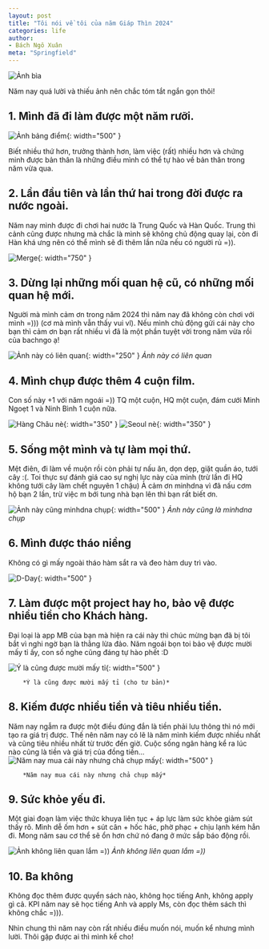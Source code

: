 ```yaml
---
layout: post
title: "Tôi nói về tôi của năm Giáp Thìn 2024"
categories: life
author:
- Bách Ngô Xuân
meta: "Springfield"
---
```

![Ảnh bìa](/assets/imageFor2025/anhbia.jpg)

Năm nay quá lười và thiếu ảnh nên chắc tóm tắt ngắn gọn thôi!

## 1. Mình đã đi làm được một năm rưỡi.

![Ảnh bảng điểm](/assets/imageFor2025/giaykhen.jpg){: width="500" }

Biết nhiều thứ hơn, trưởng thành hơn, làm việc (rất) nhiều hơn và chứng minh được bản thân là những điều mình có thể tự hào về bản thân trong năm vừa qua.


## 2. Lần đầu tiên và lần thứ hai trong đời được ra nước ngoài.
Năm nay mình được đi chơi hai nước là Trung Quốc và Hàn Quốc. Trung thì cảnh cũng được nhưng mà chắc là mình sẽ không chủ động quay lại, còn đi Hàn khá ưng nên có thể mình sẽ đi thêm lần nữa nếu có người rủ =)).

![Merge](/assets/imageFor2025/merge.jpg){: width="750" }


## 3. Dừng lại những mối quan hệ cũ, có những mối quan hệ mới.

Người mà mình cảm ơn trong năm 2024 thì năm nay đã không còn chơi với mình =))) (cơ mà mình vẫn thấy vui vl). Nếu mình chủ động gửi cái này cho bạn thì cảm ơn bạn rất nhiều vì đã là một phần tuyệt vời trong năm vừa rồi của bachngo ạ!

![Ảnh này có liên quan](/assets/imageFor2025/mqh.jpg){: width="250" }
            *Ảnh này có liên quan*

## 4. Mình chụp được thêm 4 cuộn film.
Con số này +1 với năm ngoái =)) TQ một cuộn, HQ một cuộn, đám cưới Minh Ngoẹt 1 và Ninh Bình 1 cuộn nữa.

![Hàng Châu nè](/assets/imageFor2025/tq.jpg){: width="350" }
![Seoul nè](/assets/imageFor2025/hq.jpg){: width="350" }

## 5. Sống một mình và tự làm mọi thứ.
Mệt điên, đi làm về muộn rồi còn phải tự nấu ăn, dọn dẹp, giặt quần áo, tưới cây :(. Toi thực sự đánh giá cao sự nghị lực này của mình (trừ lần đi HQ không tưới cây làm chết nguyên 1 chậu)
À cảm ơn minhdna vì đã nấu cơm hộ bạn 2 lần, trừ việc m bới tung nhà bạn lên thì bạn rất biết ơn.

![Ảnh này cũng minhdna chụp](/assets/imageFor2025/me.jpg){: width="500" }
            *Ảnh này cũng là minhdna chụp*

## 6. Mình được tháo niềng
Không có gì mấy ngoài tháo hàm sắt ra và đeo hàm duy trì vào.

![D-Day](/assets/imageFor2025/nieng.jpg){: width="500" }

## 7. Làm được một project hay ho, bảo vệ được nhiều tiền cho Khách hàng.
Đại loại là app MB của bạn mà hiện ra cái này thì chúc mừng bạn đã bị tôi bắt vì nghi ngờ bạn là thằng lừa đảo. Năm ngoái bọn toi bảo vệ được mười mấy tỉ ấy, con số nghe cũng đáng tự hào phết :D

![Ý là cũng được mười mấy tỉ](/assets/imageFor2025/mb.jpg){: width="500" }

        *Ý là cũng được mười mấy tỉ (cho tư bản)*

## 8. Kiếm được nhiều tiền và tiêu nhiều tiền.
Năm nay ngẫm ra được một điều đúng đắn là tiền phải lưu thông thì nó mới tạo ra giá trị được. Thế nên năm nay có lẽ là năm mình kiếm được nhiều nhất và cũng tiêu nhiều nhất từ trước đến giờ. Cuộc sống ngân hàng kể ra lúc nào cũng là tiền và giá trị của đồng tiền...
![Năm nay mua cái này nhưng chả chụp mấy](/assets/imageFor2025/tien.jpg){: width="500" }

        *Năm nay mua cái này nhưng chả chụp mấy*

## 9. Sức khỏe yếu đi.
Một giai đoạn làm việc thức khuya liên tục + áp lực làm sức khỏe giảm sút thấy rõ. Mình dễ ốm hơn + sút cân + hốc hác, phờ phạc + chịu lạnh kém hẳn đi. Mong năm sau cơ thể sẽ ổn hơn chứ nó đang ở mức sắp báo động rồi.

![Ảnh không liên quan lắm =))](/assets/imageFor2025/suckhoe.jpg)
        *Ảnh không liên quan lắm =))*
## 10. Ba không
Không đọc thêm được quyển sách nào, không học tiếng Anh, không apply gì cả.
KPI năm nay sẽ học tiếng Anh và apply Ms, còn đọc thêm sách thì không chắc =))).

Nhìn chung thì năm nay còn rất nhiều điều muốn nói, muốn kể nhưng mình lười. Thôi gặp được ai thì mình kể cho! 